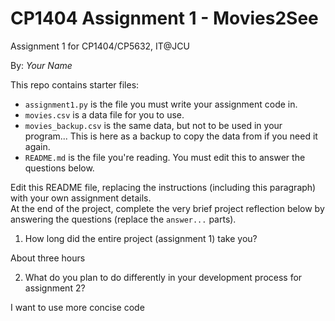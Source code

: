 # CP1404 Assignment 1 - Movies2See

Assignment 1 for CP1404/CP5632, IT@JCU

By: _Your Name_

This repo contains starter files:  

- `assignment1.py` is the file you must write your assignment code in.
- `movies.csv` is a data file for you to use.  
- `movies_backup.csv` is the same data, but not to be used in your program... This is here as a backup to copy the data from if you need it again.
- `README.md` is the file you're reading. You must edit this to answer the questions below.

Edit this README file, replacing the instructions (including this paragraph) with your own assignment details.  
At the end of the project, complete the very brief project reflection below by answering the questions (replace
the `answer...` parts).

1. How long did the entire project (assignment 1) take you?

About three hours

2. What do you plan to do differently in your development process for assignment 2?

I want to use more concise code
